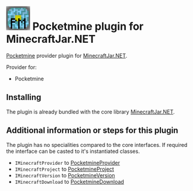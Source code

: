 ![Pocketmine](Resources/Pocketmine-64px.png) Pocketmine plugin for MinecraftJar.NET
======

[Pocketmine](https://www.pocketmine.net/) provider plugin for [MinecraftJar.NET](../../README.md).

Provider for:
- Pocketmine

## Installing

The plugin is already bundled with the core library [MinecraftJar.NET](../../README.md).

## Additional information or steps for this plugin

The plugin has no specialities compared to the core interfaces.
If required the interface can be casted to it's instantiated classes.

- `IMinecraftProvider` to [PocketmineProvider](PocketmineProvider.cs)
- `IMinecraftProject` to [PocketmineProject](Model/PocketmineProject.cs)
- `IMinecraftVersion` to [PocketmineVersion](Model/PocketmineVersion.cs)
- `IMinecraftDownload` to [PocketmineDownload](Model/PocketmineDownload.cs)